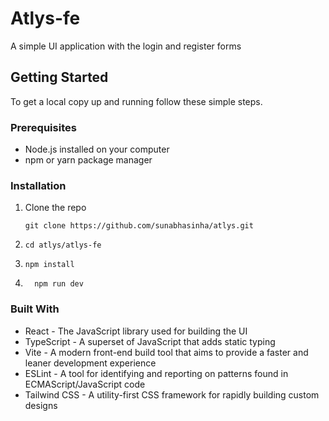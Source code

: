 # Atlys-fe

A simple UI application with the login and register forms

## Getting Started

To get a local copy up and running follow these simple steps.

### Prerequisites

- Node.js installed on your computer
- npm or yarn package manager

### Installation

1. Clone the repo

   ```
   git clone https://github.com/sunabhasinha/atlys.git
   ```

2. ```
   cd atlys/atlys-fe
   ```
3. ```
   npm install
   ```
4. ```
     npm run dev
   ```

### Built With

- React - The JavaScript library used for building the UI
- TypeScript - A superset of JavaScript that adds static typing
- Vite - A modern front-end build tool that aims to provide a faster and leaner
  development experience
- ESLint - A tool for identifying and reporting on patterns found in
  ECMAScript/JavaScript code
- Tailwind CSS - A utility-first CSS framework for rapidly building custom
  designs

```

```
